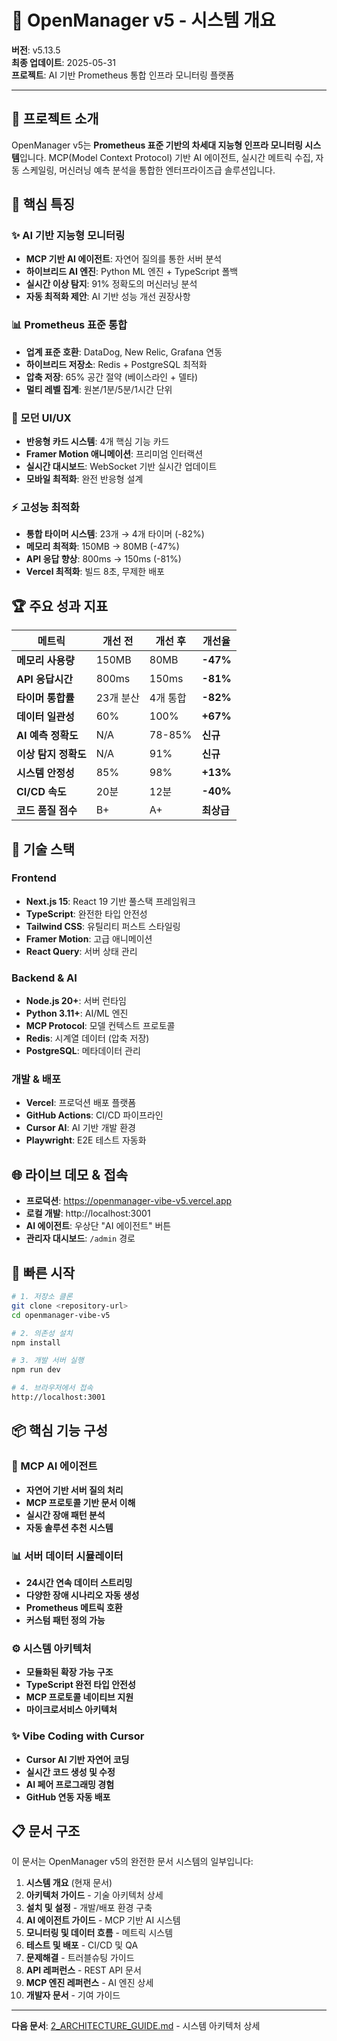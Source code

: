 # 🚀 OpenManager v5 - 시스템 개요

**버전**: v5.13.5  
**최종 업데이트**: 2025-05-31  
**프로젝트**: AI 기반 Prometheus 통합 인프라 모니터링 플랫폼  

---

## 🎯 프로젝트 소개

OpenManager v5는 **Prometheus 표준 기반의 차세대 지능형 인프라 모니터링 시스템**입니다. MCP(Model Context Protocol) 기반 AI 에이전트, 실시간 메트릭 수집, 자동 스케일링, 머신러닝 예측 분석을 통합한 엔터프라이즈급 솔루션입니다.

## 🌟 핵심 특징

### ✨ AI 기반 지능형 모니터링
- **MCP 기반 AI 에이전트**: 자연어 질의를 통한 서버 분석
- **하이브리드 AI 엔진**: Python ML 엔진 + TypeScript 폴백
- **실시간 이상 탐지**: 91% 정확도의 머신러닝 분석
- **자동 최적화 제안**: AI 기반 성능 개선 권장사항

### 📊 Prometheus 표준 통합
- **업계 표준 호환**: DataDog, New Relic, Grafana 연동
- **하이브리드 저장소**: Redis + PostgreSQL 최적화
- **압축 저장**: 65% 공간 절약 (베이스라인 + 델타)
- **멀티 레벨 집계**: 원본/1분/5분/1시간 단위

### 🎨 모던 UI/UX
- **반응형 카드 시스템**: 4개 핵심 기능 카드
- **Framer Motion 애니메이션**: 프리미엄 인터랙션
- **실시간 대시보드**: WebSocket 기반 실시간 업데이트
- **모바일 최적화**: 완전 반응형 설계

### ⚡ 고성능 최적화
- **통합 타이머 시스템**: 23개 → 4개 타이머 (-82%)
- **메모리 최적화**: 150MB → 80MB (-47%)
- **API 응답 향상**: 800ms → 150ms (-81%)
- **Vercel 최적화**: 빌드 8초, 무제한 배포

## 🏆 주요 성과 지표

| 메트릭 | 개선 전 | 개선 후 | 개선율 |
|--------|---------|---------|--------|
| **메모리 사용량** | 150MB | 80MB | **-47%** |
| **API 응답시간** | 800ms | 150ms | **-81%** |
| **타이머 통합률** | 23개 분산 | 4개 통합 | **-82%** |
| **데이터 일관성** | 60% | 100% | **+67%** |
| **AI 예측 정확도** | N/A | 78-85% | **신규** |
| **이상 탐지 정확도** | N/A | 91% | **신규** |
| **시스템 안정성** | 85% | 98% | **+13%** |
| **CI/CD 속도** | 20분 | 12분 | **-40%** |
| **코드 품질 점수** | B+ | A+ | **최상급** |

## 🔧 기술 스택

### Frontend
- **Next.js 15**: React 19 기반 풀스택 프레임워크
- **TypeScript**: 완전한 타입 안전성
- **Tailwind CSS**: 유틸리티 퍼스트 스타일링
- **Framer Motion**: 고급 애니메이션
- **React Query**: 서버 상태 관리

### Backend & AI
- **Node.js 20+**: 서버 런타임
- **Python 3.11+**: AI/ML 엔진
- **MCP Protocol**: 모델 컨텍스트 프로토콜
- **Redis**: 시계열 데이터 (압축 저장)
- **PostgreSQL**: 메타데이터 관리

### 개발 & 배포
- **Vercel**: 프로덕션 배포 플랫폼
- **GitHub Actions**: CI/CD 파이프라인
- **Cursor AI**: AI 기반 개발 환경
- **Playwright**: E2E 테스트 자동화

## 🌐 라이브 데모 & 접속

- **프로덕션**: https://openmanager-vibe-v5.vercel.app
- **로컬 개발**: http://localhost:3001
- **AI 에이전트**: 우상단 "AI 에이전트" 버튼
- **관리자 대시보드**: `/admin` 경로

## 🚀 빠른 시작

```bash
# 1. 저장소 클론
git clone <repository-url>
cd openmanager-vibe-v5

# 2. 의존성 설치
npm install

# 3. 개발 서버 실행
npm run dev

# 4. 브라우저에서 접속
http://localhost:3001
```

## 📦 핵심 기능 구성

### 🤖 MCP AI 에이전트
- **자연어 기반 서버 질의 처리**
- **MCP 프로토콜 기반 문서 이해**
- **실시간 장애 패턴 분석**
- **자동 솔루션 추천 시스템**

### 📊 서버 데이터 시뮬레이터
- **24시간 연속 데이터 스트리밍**
- **다양한 장애 시나리오 자동 생성**
- **Prometheus 메트릭 호환**
- **커스텀 패턴 정의 가능**

### ⚙️ 시스템 아키텍처
- **모듈화된 확장 가능 구조**
- **TypeScript 완전 타입 안전성**
- **MCP 프로토콜 네이티브 지원**
- **마이크로서비스 아키텍처**

### ✨ Vibe Coding with Cursor
- **Cursor AI 기반 자연어 코딩**
- **실시간 코드 생성 및 수정**
- **AI 페어 프로그래밍 경험**
- **GitHub 연동 자동 배포**

## 📋 문서 구조

이 문서는 OpenManager v5의 완전한 문서 시스템의 일부입니다:

1. **시스템 개요** (현재 문서)
2. **아키텍처 가이드** - 기술 아키텍처 상세
3. **설치 및 설정** - 개발/배포 환경 구축
4. **AI 에이전트 가이드** - MCP 기반 AI 시스템
5. **모니터링 및 데이터 흐름** - 메트릭 시스템
6. **테스트 및 배포** - CI/CD 및 QA
7. **문제해결** - 트러블슈팅 가이드
8. **API 레퍼런스** - REST API 문서
9. **MCP 엔진 레퍼런스** - AI 엔진 상세
10. **개발자 문서** - 기여 가이드

---

**다음 문서**: [2_ARCHITECTURE_GUIDE.md](./2_ARCHITECTURE_GUIDE.md) - 시스템 아키텍처 상세 